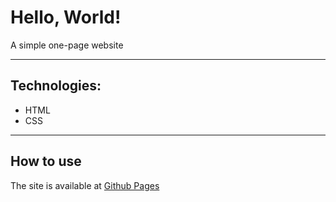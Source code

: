 # Hello, World!

A simple one-page website
___________________________
## Technologies: 
- HTML
- CSS 
___________________________
## How to use
The site is available at [Github Pages](https://n817.github.io/hello-world/)
